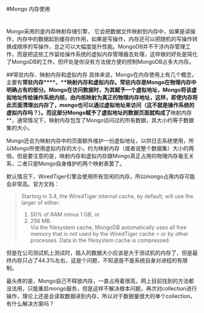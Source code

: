 #Mongo 	内存使用  
# 
Mongo采用的是内存映射存储引擎， 它会把数据文件映射到内存中，如果是读操作，内存中的数据起到缓存的作用，如果是写操作，内存还可以把随机的写操作转换成顺序的写操作，总之可以大幅度提升性能。MongoDB并不干涉内存管理工作，而是把这些工作留给操作系统的虚拟内存管理器去处理，这样做的好处是简化了MongoDB的工作，但坏处是你没有方法很方便的控制MongoDB占多大内存。   

##常驻内存、映射内存和虚拟内存
具体来说，Mongo在内存使用上有几个概念，主要有**常驻内存****、****映射内存和虚拟内存**。**常驻内存**是Mongo在物理内存中明确占有的部分。Mongo在访问数据时，为其赋予一个虚拟地址，Mongo将该虚拟地址传给操作系统内核，由内核映射为真正的物理内存地址，这样，即使内存将此页面清理出内存了，mongo也可以通过虚拟地址来访问（这不就是操作系统的虚拟内存吗？）。而这部分Mongo赋予了虚拟地址的数据页面就构成了**映射内存**，通常情况下，映射内存包含了Mongo访问过的所有数据，其大小约等于数据集的大小。  

Mongo还会为映射内存中的页面额外维护一份虚拟地址，以供日志系统使用，所以Mongo所使用虚拟内存的大小，约为映射内存（或者说整个数据集）大小的两倍。但是要注意的是，映射内存和虚拟内存跟Mongo真正占用的物理内存毫无关系，二者只是Mongo自身维护的两个映射表罢了。

默认情况下，WiredTiger引擎会使用所有空闲的内存，所以mongo占用内存可能会非常高。官方文档：

>	Starting in 3.4, the WiredTiger internal cache, by default, will use the larger of either:  
>	1.   50% of RAM minus 1 GB, or  
>	2.   256 MB.  
>	Via the filesystem cache, MongoDB automatically uses all free memory that is not used by the WiredTiger cache >
>	or by other processes. Data in the filesystem cache is compressed.

但是在公司测试机上测试时，插入的数据大小应该是大于测试机的内存了，但是最终内存只占了44.3%左右，这是个问题，不知道是不是系统自身对进程的有限制。   

最头疼的是，Mongo自己不释放内存，一直占用着很高，网上目前找到的方法都没法用，只能重启mongo服务，但是这样不解决根本问题，再次对collection进行操作，理论上还是会读取数据进到内存，所以对于数据量很大的单个collection，有什么解决方案吗？